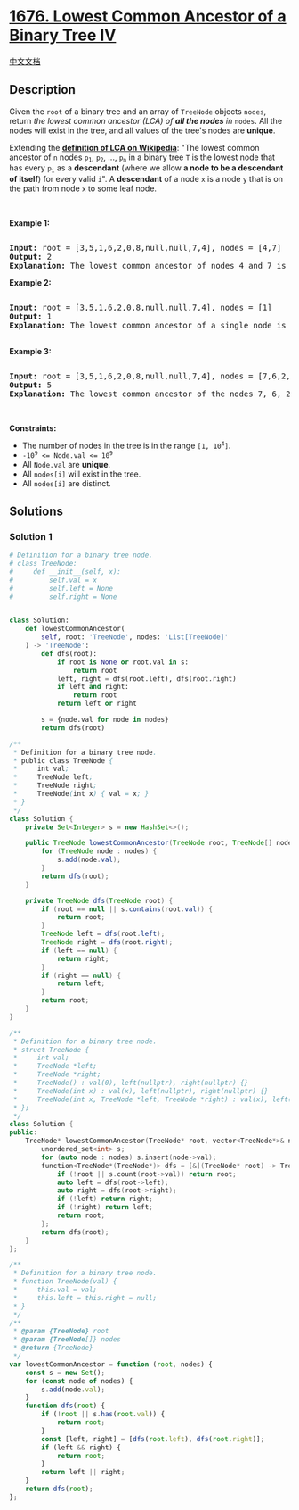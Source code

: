 # [1676. Lowest Common Ancestor of a Binary Tree IV](https://leetcode.com/problems/lowest-common-ancestor-of-a-binary-tree-iv)

[中文文档](/solution/1600-1699/1676.Lowest%20Common%20Ancestor%20of%20a%20Binary%20Tree%20IV/README.md)

## Description

<p>Given the <code>root</code> of a binary tree and an array of <code>TreeNode</code> objects <code>nodes</code>, return <em>the lowest common ancestor (LCA) of <strong>all the nodes</strong> in </em><code>nodes</code>. All the nodes will exist in the tree, and all values of the tree&#39;s nodes are <strong>unique</strong>.</p>

<p>Extending the <strong><a href="https://en.wikipedia.org/wiki/Lowest_common_ancestor" target="_blank">definition of LCA on Wikipedia</a></strong>: &quot;The lowest common ancestor of <code>n</code> nodes <code>p<sub>1</sub></code>, <code>p<sub>2</sub></code>, ..., <code>p<sub>n</sub></code> in a binary tree <code>T</code> is the lowest node that has every <code>p<sub>i</sub></code> as a <strong>descendant</strong> (where we allow <b>a node to be a descendant of itself</b>) for every valid <code>i</code>&quot;. A <strong>descendant</strong> of a node <code>x</code> is a node <code>y</code> that is on the path from node <code>x</code> to some leaf node.</p>

<p>&nbsp;</p>
<p><strong class="example">Example 1:</strong></p>
<img alt="" src="https://spcdn.pages.dev/leetcode/problems/1676.Lowest%20Common%20Ancestor%20of%20a%20Binary%20Tree%20IV/images/binarytree.png" />
<pre>
<strong>Input:</strong> root = [3,5,1,6,2,0,8,null,null,7,4], nodes = [4,7]
<strong>Output:</strong> 2
<strong>Explanation:</strong> The lowest common ancestor of nodes 4 and 7 is node 2.
</pre>

<p><strong class="example">Example 2:</strong></p>
<img alt="" src="https://spcdn.pages.dev/leetcode/problems/1676.Lowest%20Common%20Ancestor%20of%20a%20Binary%20Tree%20IV/images/binarytree.png" />
<pre>
<strong>Input:</strong> root = [3,5,1,6,2,0,8,null,null,7,4], nodes = [1]
<strong>Output:</strong> 1
<strong>Explanation:</strong> The lowest common ancestor of a single node is the node itself.

</pre>

<p><strong class="example">Example 3:</strong></p>
<img alt="" src="https://spcdn.pages.dev/leetcode/problems/1676.Lowest%20Common%20Ancestor%20of%20a%20Binary%20Tree%20IV/images/binarytree.png" />
<pre>
<strong>Input:</strong> root = [3,5,1,6,2,0,8,null,null,7,4], nodes = [7,6,2,4]
<strong>Output:</strong> 5
<strong>Explanation:</strong> The lowest common ancestor of the nodes 7, 6, 2, and 4 is node 5.
</pre>

<p>&nbsp;</p>
<p><strong>Constraints:</strong></p>

<ul>
	<li>The number of nodes in the tree is in the range <code>[1, 10<sup>4</sup>]</code>.</li>
	<li><code>-10<sup>9</sup> &lt;= Node.val &lt;= 10<sup>9</sup></code></li>
	<li>All <code>Node.val</code> are <strong>unique</strong>.</li>
	<li>All <code>nodes[i]</code> will exist in the tree.</li>
	<li>All <code>nodes[i]</code> are distinct.</li>
</ul>

## Solutions

### Solution 1

<!-- tabs:start -->

```python
# Definition for a binary tree node.
# class TreeNode:
#     def __init__(self, x):
#         self.val = x
#         self.left = None
#         self.right = None


class Solution:
    def lowestCommonAncestor(
        self, root: 'TreeNode', nodes: 'List[TreeNode]'
    ) -> 'TreeNode':
        def dfs(root):
            if root is None or root.val in s:
                return root
            left, right = dfs(root.left), dfs(root.right)
            if left and right:
                return root
            return left or right

        s = {node.val for node in nodes}
        return dfs(root)
```

```java
/**
 * Definition for a binary tree node.
 * public class TreeNode {
 *     int val;
 *     TreeNode left;
 *     TreeNode right;
 *     TreeNode(int x) { val = x; }
 * }
 */
class Solution {
    private Set<Integer> s = new HashSet<>();

    public TreeNode lowestCommonAncestor(TreeNode root, TreeNode[] nodes) {
        for (TreeNode node : nodes) {
            s.add(node.val);
        }
        return dfs(root);
    }

    private TreeNode dfs(TreeNode root) {
        if (root == null || s.contains(root.val)) {
            return root;
        }
        TreeNode left = dfs(root.left);
        TreeNode right = dfs(root.right);
        if (left == null) {
            return right;
        }
        if (right == null) {
            return left;
        }
        return root;
    }
}
```

```cpp
/**
 * Definition for a binary tree node.
 * struct TreeNode {
 *     int val;
 *     TreeNode *left;
 *     TreeNode *right;
 *     TreeNode() : val(0), left(nullptr), right(nullptr) {}
 *     TreeNode(int x) : val(x), left(nullptr), right(nullptr) {}
 *     TreeNode(int x, TreeNode *left, TreeNode *right) : val(x), left(left), right(right) {}
 * };
 */
class Solution {
public:
    TreeNode* lowestCommonAncestor(TreeNode* root, vector<TreeNode*>& nodes) {
        unordered_set<int> s;
        for (auto node : nodes) s.insert(node->val);
        function<TreeNode*(TreeNode*)> dfs = [&](TreeNode* root) -> TreeNode* {
            if (!root || s.count(root->val)) return root;
            auto left = dfs(root->left);
            auto right = dfs(root->right);
            if (!left) return right;
            if (!right) return left;
            return root;
        };
        return dfs(root);
    }
};
```

```js
/**
 * Definition for a binary tree node.
 * function TreeNode(val) {
 *     this.val = val;
 *     this.left = this.right = null;
 * }
 */
/**
 * @param {TreeNode} root
 * @param {TreeNode[]} nodes
 * @return {TreeNode}
 */
var lowestCommonAncestor = function (root, nodes) {
    const s = new Set();
    for (const node of nodes) {
        s.add(node.val);
    }
    function dfs(root) {
        if (!root || s.has(root.val)) {
            return root;
        }
        const [left, right] = [dfs(root.left), dfs(root.right)];
        if (left && right) {
            return root;
        }
        return left || right;
    }
    return dfs(root);
};
```

<!-- tabs:end -->

<!-- end -->
